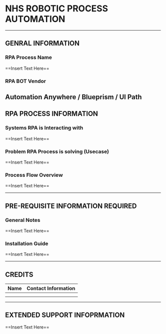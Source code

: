 # NHS ROBOTIC PROCESS AUTOMATION

--------------------------------------------------------------------------------
## GENRAL INFORMATION
### RPA Process Name
==Insert Text Here==

### RPA BOT Vendor
Automation Anywhere / Blueprism / UI Path
--------------------------------------------------------------------------------
## RPA PROCESS INFORMATION
### Systems RPA is Interacting with
==Insert Text Here==

### Problem RPA Process is solving (Usecase)
==Insert Text Here==

### Process Flow Overview
==Insert Text Here==

--------------------------------------------------------------------------------
## PRE-REQUISITE INFORMATION REQUIRED
### General Notes
==Insert Text Here==

### Installation Guide
==Insert Text Here==

--------------------------------------------------------------------------------
## CREDITS

| Name | Contact Information |
| ----------- | ----------- |
| |  |
|  |  |
--------------------------------------------------------------------------------
## EXTENDED SUPPORT INFOPRMATION

==Insert Text Here==
